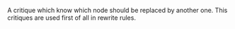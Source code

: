 A critique which know which node should be replaced by another one. This critiques are used first of all in rewrite rules.